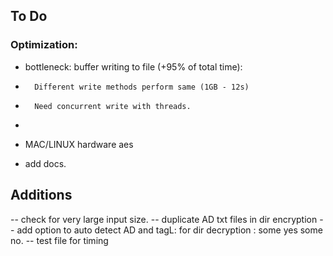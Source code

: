 

## To Do

### Optimization: 

- bottleneck: buffer writing to file (+95% of total time): 
-       Different write methods perform same (1GB - 12s)
-       Need concurrent write with threads.
-       

- MAC/LINUX hardware aes

- add docs.

## Additions

-- check for very large input size.
-- duplicate AD txt files in dir encryption
-- add option to auto detect AD and tagL: for dir decryption : some yes some no.
-- test file for timing



